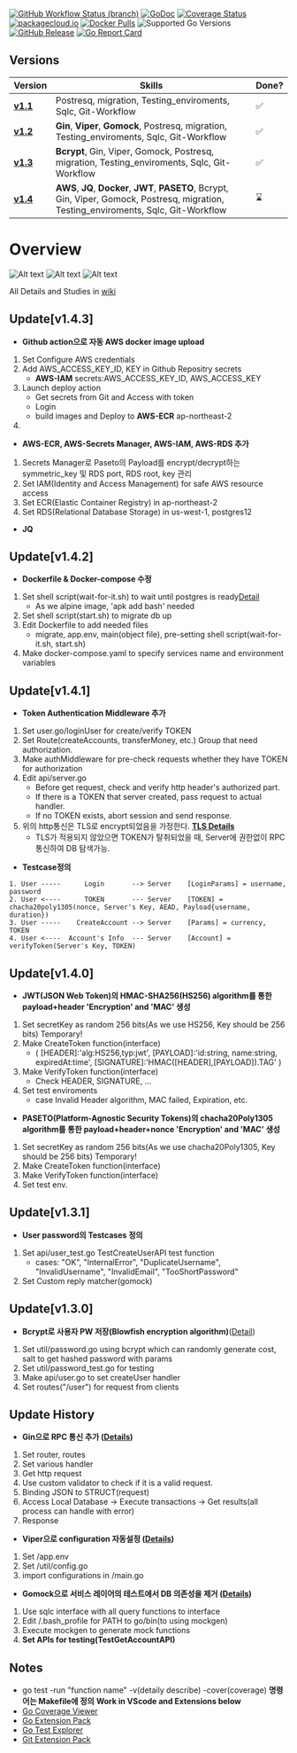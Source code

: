 [![GitHub Workflow Status (branch)](https://img.shields.io/github/workflow/status/golang-migrate/migrate/CI/master)](https://github.com/golang-migrate/migrate/actions/workflows/ci.yaml?query=branch%3Amaster)
[![GoDoc](https://pkg.go.dev/badge/github.com/golang-migrate/migrate)](https://pkg.go.dev/github.com/golang-migrate/migrate/v4)
[![Coverage Status](https://img.shields.io/coveralls/github/golang-migrate/migrate/master.svg)](https://coveralls.io/github/golang-migrate/migrate?branch=master)
[![packagecloud.io](https://img.shields.io/badge/deb-packagecloud.io-844fec.svg)](https://packagecloud.io/golang-migrate/migrate?filter=debs)
[![Docker Pulls](https://img.shields.io/docker/pulls/migrate/migrate.svg)](https://hub.docker.com/r/migrate/migrate/)
![Supported Go Versions](https://img.shields.io/badge/Go-1.16%2C%201.17-lightgrey.svg)
[![GitHub Release](https://img.shields.io/github/release/golang-migrate/migrate.svg)](https://github.com/golang-migrate/migrate/releases)
[![Go Report Card](https://goreportcard.com/badge/github.com/golang-migrate/migrate)](https://goreportcard.com/report/github.com/golang-migrate/migrate)
## Versions

Version | Skills | Done?
--------|------------|------
**[v1.1](https://github.com/ghkdqhrbals/simplebank/tree/1.1v)** | Postresq, migration, Testing_enviroments, Sqlc, Git-Workflow | :white_check_mark: |
**[v1.2](https://github.com/ghkdqhrbals/simplebank/tree/1.2v)** | __Gin__, __Viper__, __Gomock__, Postresq, migration, Testing_enviroments, Sqlc, Git-Workflow | :white_check_mark: |
**[v1.3](https://github.com/ghkdqhrbals/simplebank/tree/v1.3.1)** | __Bcrypt__, Gin, Viper, Gomock, Postresq, migration, Testing_enviroments, Sqlc, Git-Workflow | :white_check_mark: |
**[v1.4](https://github.com/ghkdqhrbals/simplebank/tree/v1.4.2)** | __AWS__, __JQ__, __Docker__, __JWT__, __PASETO__, Bcrypt, Gin, Viper, Gomock, Postresq, migration, Testing_enviroments, Sqlc, Git-Workflow | :hourglass: |
# Overview   
![Alt text](/image/deploy.jpg)
![Alt text](/image/aws-cloud.jpg)
![Alt text](image/safe-password-storing.jpg)

All Details and Studies in [wiki](https://github.com/ghkdqhrbals/simplebank/wiki)
## Update[v1.4.3] 
* __Github action으로 자동 AWS docker image upload__
1. Set Configure AWS credentials
2. Add AWS_ACCESS_KEY_ID, KEY in Github Repositry secrets
    * __AWS-IAM__ secrets:AWS_ACCESS_KEY_ID, AWS_ACCESS_KEY
3. Launch deploy action
    * Get secrets from Git and Access with token
    * Login
    * build images and Deploy to __AWS-ECR__ ap-northeast-2
4. 

* __AWS-ECR, AWS-Secrets Manager, AWS-IAM, AWS-RDS 추가__
1. Secrets Manager로 Paseto의 Payload를 encrypt/decrypt하는 symmetric_key 및 RDS port, RDS root, key 관리
2. Set IAM(Identity and Access Management) for safe AWS resource access
3. Set ECR(Elastic Container Registry) in ap-northeast-2
4. Set RDS(Relational Database Storage) in us-west-1, postgres12

* __JQ__

## Update[v1.4.2]
* __Dockerfile & Docker-compose 수정__
1. Set shell script(wait-for-it.sh) to wait until postgres is ready[Detail](https://github.com/peter-evans/docker-compose-healthcheck)
    * As we alpine image, 'apk add bash' needed
2. Set shell script(start.sh) to migrate db up
3. Edit Dockerfile to add needed files
    * migrate, app.env, main(object file), pre-setting shell script(wait-for-it.sh, start.sh)
4. Make docker-compose.yaml to specify services name and environment variables

## Update[v1.4.1]
* __Token Authentication Middleware 추가__
1. Set user.go/loginUser for create/verify TOKEN
2. Set Route(createAccounts, transferMoney, etc.) Group that need authorization.
3. Make authMiddleware for pre-check requests whether they have TOKEN for authorization
3. Edit api/server.go
    * Before get request, check and verify http header's authorized part.
    * If there is a TOKEN that server created, pass request to actual handler.
    * If no TOKEN exists, abort session and send response.
4. 위의 http통신은 TLS로 encrypt되었음을 가정한다. __[TLS Details](https://github.com/ghkdqhrbals/simplebank/wiki/ghkdqhrbals:SSL-TLS)__
    * TLS가 적용되지 않았으면 TOKEN가 탈취되었을 때, Server에 권한없이 RPC 통신하여 DB 탐색가능.
* __Testcase정의__
```
1. User -----      Login       --> Server    [LoginParams] = username, password
2. User <----      TOKEN       --- Server    [TOKEN] = chacha20poly1305(nonce, Server's Key, AEAD, Payload{username, duration})
3. User -----    CreateAccount --> Server    [Params] = currency, TOKEN
4. User <----  Account's Info  --- Server    [Account] = verifyToken(Server's Key, TOKEN)
```
## Update[v1.4.0]
* __JWT(JSON Web Token)의 HMAC-SHA256(HS256) algorithm를 통한 payload+header 'Encryption' and 'MAC' 생성__
1. Set secretKey as random 256 bits(As we use HS256, Key should be 256 bits) Temporary!
2. Make CreateToken function(interface)
    * ( [HEADER]:'alg:HS256,typ:jwt', [PAYLOAD]:'id:string, name:string, expiredAt:time', [SIGNATURE]:'HMAC([HEADER],[PAYLOAD]).TAG' )
3. Make VerifyToken function(interface)
    * Check HEADER, SIGNATURE, ...
4. Set test enviroments
    * case Invalid Header algorithm, MAC failed, Expiration, etc.
* __PASETO(Platform-Agnostic Security Tokens)의 chacha20Poly1305 algorithm를 통한 payload+header+nonce 'Encryption' and 'MAC' 생성__
1. Set secretKey as random 256 bits(As we use chacha20Poly1305, Key should be 256 bits) Temporary!
2. Make CreateToken function(interface)
3. Make VerifyToken function(interface)
4. Set test env.

## Update[v1.3.1]
* __User password의 Testcases 정의__
1. Set api/user_test.go TestCreateUserAPI test function
    * cases: "OK", "InternalError", "DuplicateUsername", "InvalidUsername", "InvalidEmail", "TooShortPassword"
2. Set Custom reply matcher(gomock)

## Update[v1.3.0]
* __Bcrypt로 사용자 PW 저장(Blowfish encryption algorithm)__([Detail](https://github.com/ghkdqhrbals/simplebank/wiki/ghkdqhrbals:bcrypt))
1. Set util/password.go using bcrypt which can randomly generate cost, salt to get hashed password with params
2. Set util/password_test.go for testing 
3. Make api/user.go to set createUser handler
4. Set routes("/user") for request from clients

## Update History
* __Gin으로 RPC 통신 추가 ([Details](https://github.com/ghkdqhrbals/simplebank/wiki/ghkdqhrbals:gin))__
1. Set router, routes
2. Set various handler
3. Get http request
4. Use custom validator to check if it is a valid request.
5. Binding JSON to STRUCT(request)
6. Access Local Database -> Execute transactions -> Get results(all process can handle with error)
7. Response

* __Viper으로 configuration 자동설정 ([Details](https://github.com/ghkdqhrbals/simplebank/wiki/ghkdqhrbals:viper))__
1. Set /app.env
2. Set /util/config.go
3. import configurations in /main.go

* __Gomock으로 서비스 레이어의 테스트에서 DB 의존성을 제거 ([Details](https://github.com/ghkdqhrbals/simplebank/wiki/ghkdqhrbals:mockdb))__
1. Use sqlc interface with all query functions to interface
2. Edit /.bash_profile for PATH to go/bin(to using mockgen)
3. Execute mockgen to generate mock functions
4. __Set APIs for testing(TestGetAccountAPI)__

## Notes
* go test -run "function name" -v(detaily describe) -cover(coverage)
__명령어는 Makefile에 정의__
__Work in VScode and Extensions below__
* [Go Coverage Viewer](https://marketplace.visualstudio.com/items?itemName=soren.go-coverage-viewer)
* [Go Extension Pack](https://marketplace.visualstudio.com/items?itemName=doggy8088.go-extension-pack)
* [Go Test Explorer](https://marketplace.visualstudio.com/items?itemName=premparihar.gotestexplorer)
* [Git Extension Pack](https://marketplace.visualstudio.com/items?itemName=donjayamanne.git-extension-pack)